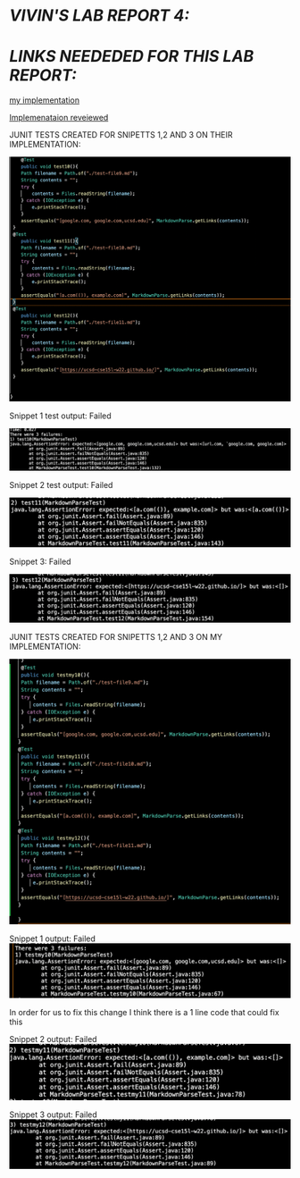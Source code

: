 # _**VIVIN'S LAB REPORT 4:**_

# _**LINKS NEEDEDED FOR THIS LAB REPORT:**_

[my implementation](https://github.com/vivin2709/markdown-parse)

[Implemenataion reveiewed](https://github.com/aldrincheung/markdown-parse)

JUNIT TESTS CREATED FOR SNIPETTS 1,2 AND 3 ON THEIR IMPLEMENTATION:

![THEIR IMPLEMETATION](testthem.png)

Snippet 1 test output: Failed

![snippet 1 test](S3(1)FAILREVIEW.png)

Snippet 2 test output: Failed

![snippet 2 test](s2failrevieww.png)

Snippet 3: Failed 

![snippet 3 test](s1failreveiew.png)

JUNIT TESTS CREATED FOR SNIPETTS 1,2 AND 3 ON MY IMPLEMENTATION:

![MY IMPLEMETATION](mytestsmarkdown.png)

Snippet 1 output: Failed
![s1](s1m.png)

In order for us to fix this change I think there is a 1 line code that could fix this 

Snippet 2 output: Failed
![s2](s2m.png)

Snippet 3 output: Failed
![s3](s3m.png)


